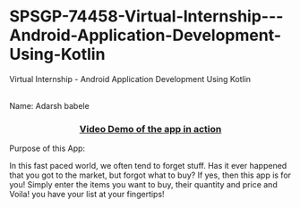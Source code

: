 # SPSGP-74458-Virtual-Internship---Android-Application-Development-Using-Kotlin
Virtual Internship - Android Application Development Using Kotlin

<br>
Name: Adarsh babele

<a href="https://youtu.be/sJiV3jRcEeY"><h3 align="center">Video Demo of the app in action</h4></a>

Purpose of this App:

In this fast paced world, we often tend to forget stuff. Has it ever happened that you got to the market, but forgot what to buy? If yes, then this app is for you!
Simply enter the items you want to buy, their quantity and price and Voila! you have your list at your fingertips!
